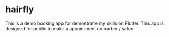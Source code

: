 # hairfly

This is a demo booking app for demostratre my skills on Flutter.
This app is designed for public to make a appointment on barber / salon.
